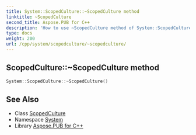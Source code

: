 ```yaml
---
title: System::ScopedCulture::~ScopedCulture method
linktitle: ~ScopedCulture
second_title: Aspose.PUB for C++
description: 'How to use ~ScopedCulture method of System::ScopedCulture class in C++.'
type: docs
weight: 200
url: /cpp/system/scopedculture/~scopedculture/
---
```

## ScopedCulture::~ScopedCulture method




```cpp
System::ScopedCulture::~ScopedCulture()
```

## See Also

* Class [ScopedCulture](../)
* Namespace [System](../../)
* Library [Aspose.PUB for C++](../../../)
